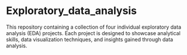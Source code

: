 # Exploratory_data_analysis

This repository containing a collection of four individual exploratory data analysis (EDA) projects. Each project is designed to showcase analytical skills, data visualization techniques, and insights gained through data analysis.

